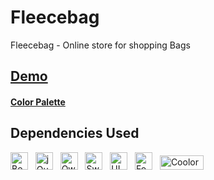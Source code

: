 # Fleecebag

Fleecebag - Online store for shopping Bags

<h2><a href="https://dakshayahuja.github.io/Fleecebag/">Demo</a>

<h4><a href="https://coolors.co/palette/ffcdb2-ffb4a2-e5989b-b5838d-6d6875">Color Palette</a>

<h2>Dependencies Used</h2>
<a href="https://getbootstrap.com/"><img src="https://upload.wikimedia.org/wikipedia/commons/thumb/b/b2/Bootstrap_logo.svg/1024px-Bootstrap_logo.svg.png?20210507000024" alt="Bootstrap" height="28"></a> &nbsp;
<a href="https://jquery.com/"><img src="https://user-images.githubusercontent.com/63056801/190454853-d80c3d52-c298-4c8f-ad75-fbc8ebf891e7.png" alt="jQuery" height="28"/></a> &nbsp;
<a href="https://owlcarousel2.github.io/OwlCarousel2/index.html/"><img src="https://ps.w.org/simple-owl-carousel/assets/icon-256x256.png?rev=1839276" alt="Owl Carousel" height="28"></a> &nbsp;
<a href="https://sweetalert2.github.io/"><img src="https://github.com/sweetalert2/sweetalert2/blob/29ba6b03e458880890d508fc9880cbff1afe16db/assets/swal2-logo.png" alt="Sweet Alert 2" height="28"></a> &nbsp;
<a href="https://uigradients.com/"><img src="https://user-images.githubusercontent.com/63056801/190453489-9cf7118e-a04f-437d-a7dc-e46d9081c9fa.png" alt="UI Gradients" height="28"></a> &nbsp;
<a href="https://fontawesome.com/"><img src="https://user-images.githubusercontent.com/63056801/190450169-3380571f-9254-44d6-a92b-9bc03d7a243b.png" alt="Font Awesome" height="28"></a> &nbsp;
<a href="https://coolors.co/"><img src="https://user-images.githubusercontent.com/63056801/190455256-50cf17a5-034f-4a12-a384-2cfc97be66dd.svg" alt="Coolors.co" height="23" width="70"/></a> &nbsp;
